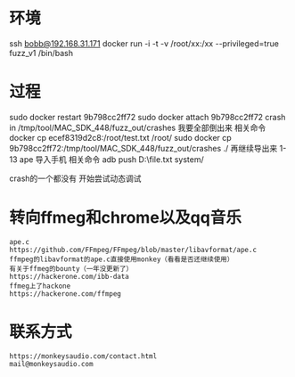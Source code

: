# 环境
ssh bobb@192.168.31.171
docker run -i -t -v /root/xx:/xx --privileged=true fuzz_v1 /bin/bash 
# 过程

sudo docker restart 9b798cc2ff72
sudo docker attach 9b798cc2ff72
crash in /tmp/tool/MAC_SDK_448/fuzz_out/crashes
我要全部倒出来
相关命令
docker cp ecef8319d2c8:/root/test.txt /root/
sudo docker cp 9b798cc2ff72:/tmp/tool/MAC_SDK_448/fuzz_out/crashes ./
再继续导出来
1-13 ape
导入手机
相关命令
adb push D:\file.txt system/

crash的一个都没有
开始尝试动态调试

# 转向ffmeg和chrome以及qq音乐
	ape.c
	https://github.com/FFmpeg/FFmpeg/blob/master/libavformat/ape.c
	ffmpeg的libavformat的ape.c直接使用monkey（看看是否还继续使用）
	有关于ffmeg的bounty（一年没更新了）
	https://hackerone.com/ibb-data
	ffmeg上了hackone
	https://hackerone.com/ffmpeg



# 联系方式
	https://monkeysaudio.com/contact.html
	mail@monkeysaudio.com
